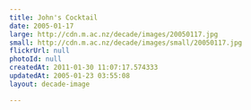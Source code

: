 ```yaml
---
title: John's Cocktail
date: 2005-01-17
large: http://cdn.m.ac.nz/decade/images/20050117.jpg
small: http://cdn.m.ac.nz/decade/images/small/20050117.jpg
flickrUrl: null
photoId: null
createdAt: 2011-01-30 11:07:17.574333
updatedAt: 2005-01-23 03:55:08
layout: decade-image

---
```


